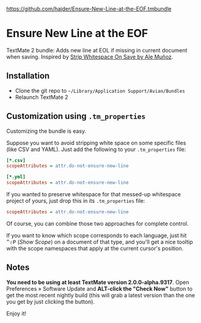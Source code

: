 https://github.com/hajder/Ensure-New-Line-at-the-EOF.tmbundle

# Ensure New Line at the EOF

TextMate 2 bundle: Adds new line at EOL if missing in current document when saving. Inspired by [Strip Whitespace On Save by Ale Muñoz](https://github.com/bomberstudios/Strip-Whitespace-On-Save.tmbundle).

## Installation

- Clone the git repo to  `~/Library/Application Support/Avian/Bundles`
- Relaunch TextMate 2

## Customization using `.tm_properties`

Customizing the bundle is easy.

Suppose you want to avoid stripping white space on some specific files (like CSV and YAML). Just add the following to your `.tm_properties` file:

```ini
[*.csv]
scopeAttributes = attr.do-not-ensure-new-line

[*.yml]
scopeAttributes = attr.do-not-ensure-new-line
```

If you wanted to preserve whitespace for that messed-up whitespace project of yours, just drop this in its `.tm_properties` file:

```ini
scopeAttributes = attr.do-not-ensure-new-line
```

Of course, you can combine those two approaches for complete control.

If you want to know which scope corresponds to each language, just hit <kbd>^⇧P</kbd> (*Show Scope*) on a document of that type, and you'll get a nice tooltip with the scope namespaces that apply at the current cursor's position.

## Notes

**You need to be using at least TextMate version 2.0.0-alpha.9317**. Open Preferences » Software Update and **ALT-click the "Check Now"** button to get the most recent nightly build (this will grab a latest version than the one you get by just clicking the button).

Enjoy it!
